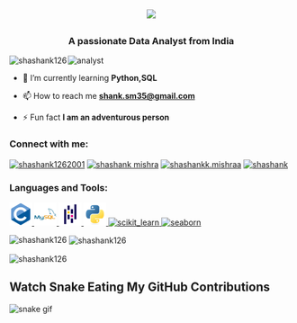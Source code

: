 <h1 align="center">
  <a href="https://git.io/typing-svg">
    <img src="https://readme-typing-svg.herokuapp.com/?lines=Hi+There!+👋;+Myself+Shashank+Mishra!;&center=true&size=30">
  </a>
</h1>
<h3 align="center">A passionate Data Analyst from India</h3>

<img align="right" alt="analyst" width="400" src="https://user-images.githubusercontent.com/55389276/140866485-8fb1c876-9a8f-4d6a-98dc-08c4981eaf70.gif"> 

<p align="left"> <img src="https://komarev.com/ghpvc/?username=shashank126&label=Profile%20views&color=0e75b6&style=flat" alt="shashank126" /> </p>

- 🌱 I’m currently learning **Python,SQL**

- 📫 How to reach me **shank.sm35@gmail.com**

- ⚡ Fun fact **I am an adventurous person**

<h3 align="left">Connect with me:</h3>
<p align="left">
<a href="https://twitter.com/shashank1262001" target="blank"><img align="center" src="https://raw.githubusercontent.com/rahuldkjain/github-profile-readme-generator/master/src/images/icons/Social/twitter.svg" alt="shashank1262001" height="30" width="40" /></a>
<a href="https://linkedin.com/in/shashank mishra" target="blank"><img align="center" src="https://raw.githubusercontent.com/rahuldkjain/github-profile-readme-generator/master/src/images/icons/Social/linked-in-alt.svg" alt="shashank mishra" height="30" width="40" /></a>
<a href="https://instagram.com/shashankk.mishraa" target="blank"><img align="center" src="https://raw.githubusercontent.com/rahuldkjain/github-profile-readme-generator/master/src/images/icons/Social/instagram.svg" alt="shashankk.mishraa" height="30" width="40" /></a>
<a href="https://kaggle.com/shashank" target="blank"><img align="center" src="https://raw.githubusercontent.com/rahuldkjain/github-profile-readme-generator/master/src/images/icons/Social/kaggle.svg" alt="shashank" height="30" width="40" /></a>
</p>

<h3 align="left">Languages and Tools:</h3>
<p align="left"> <a href="https://www.cprogramming.com/" target="_blank" rel="noreferrer"> <img src="https://raw.githubusercontent.com/devicons/devicon/master/icons/c/c-original.svg" alt="c" width="40" height="40"/> </a> <a href="https://www.mysql.com/" target="_blank" rel="noreferrer"> <img src="https://raw.githubusercontent.com/devicons/devicon/master/icons/mysql/mysql-original-wordmark.svg" alt="mysql" width="40" height="40"/> </a> <a href="https://pandas.pydata.org/" target="_blank" rel="noreferrer"> <img src="https://raw.githubusercontent.com/devicons/devicon/2ae2a900d2f041da66e950e4d48052658d850630/icons/pandas/pandas-original.svg" alt="pandas" width="40" height="40"/> </a> <a href="https://www.python.org" target="_blank" rel="noreferrer"> <img src="https://raw.githubusercontent.com/devicons/devicon/master/icons/python/python-original.svg" alt="python" width="40" height="40"/> </a> <a href="https://scikit-learn.org/" target="_blank" rel="noreferrer"> <img src="https://upload.wikimedia.org/wikipedia/commons/0/05/Scikit_learn_logo_small.svg" alt="scikit_learn" width="40" height="40"/> </a> <a href="https://seaborn.pydata.org/" target="_blank" rel="noreferrer"> <img src="https://seaborn.pydata.org/_images/logo-mark-lightbg.svg" alt="seaborn" width="40" height="40"/> </a> </p>

<p><img align="left" src="https://github-readme-stats.vercel.app/api/top-langs?username=shashank126&show_icons=true&locale=en&layout=compact" alt="shashank126" /></p>

<p>&nbsp;<img align="center" src="https://github-readme-stats.vercel.app/api?username=shashank126&show_icons=true&locale=en" alt="shashank126" /></p>

<p><img align="center" src="https://github-readme-streak-stats.herokuapp.com/?user=shashank126&" alt="shashank126" /></p>

## Watch Snake Eating My GitHub Contributions
![snake gif](https://github.com/Shashank126/Shashank126/blob/output/github-contribution-grid-snake.svg)
